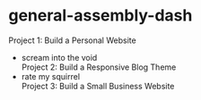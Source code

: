# general-assembly-dash

Project 1: Build a Personal Website <br>
 - scream into the void <br>
Project 2: Build a Responsive Blog Theme <br>
 - rate my squirrel <br>
Project 3: Build a Small Business Website
